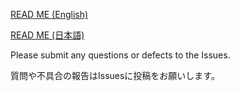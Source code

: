 
[READ ME (English)](./README-EN.md)

[READ ME (日本語)](./README-JP.md)

Please submit any questions or defects to the Issues.

質問や不具合の報告はIssuesに投稿をお願いします。

